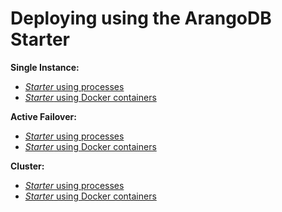 <!-- don't edit here, its from https://@github.com/arangodb-helper/arangodb.git / docs/Manual/ -->
Deploying using the ArangoDB Starter
====================================

**Single Instance:**

- [_Starter_ using processes](../SingleInstance/UsingTheStarter.md)
- [_Starter_ using Docker containers](../SingleInstance/UsingTheStarter.md#using-the-arangodb-starter-in-docker)

**Active Failover:**

- [_Starter_ using processes](../ActiveFailover/UsingTheStarter.md)
- [_Starter_ using Docker containers](../ActiveFailover/UsingTheStarter.md#using-the-arangodb-starter-in-docker)

**Cluster:**

- [_Starter_ using processes](../Cluster/UsingTheStarter.md)
- [_Starter_ using Docker containers](../Cluster/UsingTheStarter.md#using-the-arangodb-starter-in-docker)

